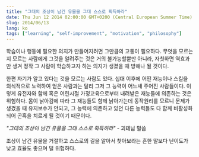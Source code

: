 ```yaml
---
title: "그대의 조상이 남긴 유물을 그대 스스로 획득하라"
date: Thu Jun 12 2014 02:00:00 GMT+0200 (Central European Summer Time)
slug: 2014/06/13
lang: ko
tags: ["learning", "self-improvement", "motivation", "philosophy"]
---
```


학습이나 행동에 필요한 의지가 만들어지려면 그만큼의 고통이 필요하다. 무엇을 모르는지 모르는 사람에게 그것을 알려주는 것은 거의 불가능할뿐만 아니라, 자칫하면 역효과만 생겨 정작 그 사람이 학습하고자 하는 의지가 생겼을 때 방해나 될 것이다.

한편 자기가 알고 있다는 것을 모르는 사람도 있다. 십대 이후에 어떤 재능이나 스킬을 의식적으로 노력하여 얻은 사람과는 달리 그저 그 능력이 어느새 주어진 사람들이다. 이렇게 유전자와 함께 혹은 어린시절 가정교육으로부터 내려받은 재능들에 의존하는 것은 위험하다. 몸이 낡아감에 따라 그 재능들도 함께 낡아가는데 동작원리를 모르니 문제가 생겼을 때 유지보수가 안되고, 그 능력에 의존하고 있던 다른 능력들도 다 함께 비활성화되어 곤혹을 치르게 될 것이기 때문이다.

*"그대의 조상이 남긴 유물을 그대 스스로 획득하라" -* 괴테님 말씀

조상이 남긴 유물을 거절하고 스스로의 길을 알아서 찾아보라는 흔한 말보다 난이도가 낮고 효율도 좋으며 덜 위험하다.
